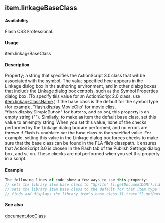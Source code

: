 ## item.linkageBaseClass

#### Availability

Flash CS3 Professional.

#### Usage

item.linkageBaseClass

#### Description

Property; a string that specifies the ActionScript 3.0 class that will be associated with the symbol. The value specified here appears in the Linkage dialog box in the authoring environment, and in other dialog boxes that include the Linkage dialog box controls, such as the Symbol Properties dialog box. (To specify this value for an ActionScript 2.0 class, use [item.linkageClassName](#!AdobeDocs/developers-animatesdk-docs/master/Item_object/item6.md).)
If the base class is the default for the symbol type (for example, "flash.display.MovieClip" for movie clips, "flash.display.SimpleButton" for buttons, and so on), this property is an empty string (""). Similarly, to make an item the default base class, set this value to an empty string.
When you set this value, none of the checks performed by the Linkage dialog box are performed, and no errors are thrown if Flash is unable to set the base class to the specified value. For example, setting this value in the Linkage dialog box forces checks to make sure that the base class can be found in the FLA file’s classpath. It ensures that ActionScript
3.0 is chosen in the Flash tab of the Publish Settings dialog box, and so on. These checks are not performed when you set this property in a script.

#### Example

```javascript
The following lines of code show a few ways to use this property:
// sets the library item base class to "Sprite" fl.getDocumentDOM().library.items\[0\].linkageBaseClass = "flash.display.Sprite";
// sets the library item base class to the default for that item type fl.getDocumentDOM().library.items\[0\].linkageBaseClass = "";
// finds and displays the library item's base class fl.trace(fl.getDocumentDOM().library.items\[0\].linkageBaseClass);

```
#### See also

[document.docClass](#!AdobeDocs/developers-animatesdk-docs/master/Document_object/docume52.md)

<span id="item.linkageClassName" class="anchor"></span>
